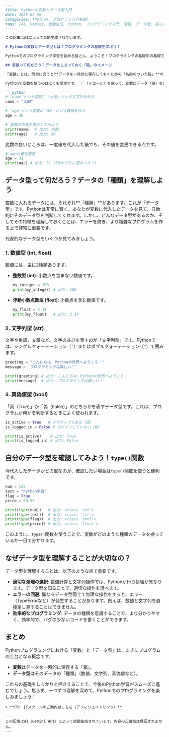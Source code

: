 ```markdown
---
title: Pythonの変数とデータ型入門
date: 2025-09-20
categories: [Python, プログラミング基礎]
tags: [AI, Gemini, 自動生成, Python, プログラミング入門, 変数, データ型, 初心者, ロードマップ]
---

この記事はAIによって自動生成されています。

# Pythonの変数とデータ型とは？プログラミングの基礎を学ぼう！

Pythonでのプログラミング学習を始める皆さん、ようこそ！プログラミングの基礎中の基礎である「変数（へんすう）」と「データ型（データがた）」について、分かりやすく解説します。これらをしっかり理解することが、効率的なコードを書くための第一歩です。

## 変数って何だろう？データをしまっておく「箱」のイメージ

「変数」とは、簡単に言うと**データを一時的に保存しておくための「名前のついた箱」**のようなものです。この箱には、数値や文字など、さまざまなデータを入れることができます。そして、必要に応じてその中身を取り出したり、新しいものに入れ替えたりできます。

Pythonで変数を使うのはとても簡単です。`=`（イコール）を使って、変数にデータ（値）を代入します。

```python
# 'name'という変数に「太郎」という文字列を代入
name = "太郎"

# 'age'という変数に「30」という数値を代入
age = 30

# 変数の中身を表示してみよう
print(name)  # 出力: 太郎
print(age)   # 出力: 30
```

変数の良いところは、一度値を代入した後でも、その値を変更できる点です。

```python
# ageの値を変更
age = 31
print(age) # 出力: 31 (30から31に変わった！)
```

## データ型って何だろう？データの「種類」を理解しよう

変数に入れるデータには、それぞれ**「種類」**があります。これが「データ型」です。Pythonは非常に賢く、あなたが変数に代入したデータを見て、自動的にそのデータ型を判断してくれます。しかし、どんなデータ型があるのか、そしてその特徴を理解しておくことは、エラーを防ぎ、より複雑なプログラムを作る上で非常に重要です。

代表的なデータ型をいくつか見てみましょう。

### 1. 数値型 (int, float)

数値には、主に2種類あります。

*   **整数型 (int)**: 小数点を含まない数値です。
    ```python
    my_integer = 100
    print(my_integer) # 出力: 100
    ```
*   **浮動小数点数型 (float)**: 小数点を含む数値です。
    ```python
    my_float = 3.14
    print(my_float)   # 出力: 3.14
    ```

### 2. 文字列型 (str)

文字や単語、文章など、文字の並びを表すのが「文字列型」です。Pythonでは、シングルクォーテーション（`'`）またはダブルクォーテーション（`"`）で囲みます。

```python
greeting = "こんにちは、Pythonの世界へようこそ！"
message = 'プログラミングは楽しい！'

print(greeting) # 出力: こんにちは、Pythonの世界へようこそ！
print(message)  # 出力: プログラミングは楽しい！
```

### 3. 真偽値型 (bool)

「真（True）」か「偽（False）」のどちらかを表すデータ型です。これは、プログラムが何かを判断するときによく使われます。

```python
is_active = True   # アクティブである（真）
is_logged_in = False # ログインしていない（偽）

print(is_active)    # 出力: True
print(is_logged_in) # 出力: False
```

## 自分のデータ型を確認してみよう！`type()`関数

今代入したデータがどの型なのか、確認したい場合は`type()`関数を使うと便利です。

```python
num = 123
text = "Python学習"
flag = True
price = 99.99

print(type(num))   # 出力: <class 'int'>
print(type(text))  # 出力: <class 'str'>
print(type(flag))  # 出力: <class 'bool'>
print(type(price)) # 出力: <class 'float'>
```

このように、`type()`関数を使うことで、変数がどのような種類のデータを持っているか一目で分かります。

## なぜデータ型を理解することが大切なの？

データ型を理解することは、以下のような点で重要です。

*   **適切な処理の選択**: 数値計算と文字列操作では、Pythonが行う処理が異なります。データ型を知ることで、適切な操作を選べます。
*   **エラーの回避**: 異なるデータ型同士で無理な操作をすると、エラー（TypeErrorなど）が発生することがあります。例えば、数値と文字列を直接足し算することはできません。
*   **効率的なプログラミング**: データの種類を意識することで、より分かりやすく、効率的で、バグの少ないコードを書くことができます。

## まとめ

Pythonプログラミングにおける「変数」と「データ型」は、まさにプログラムの土台となる概念です。
*   **変数**はデータを一時的に保存する「箱」。
*   **データ型**はそのデータの「種類」（数値、文字列、真偽値など）。

これらの基礎をしっかりと押さえることで、今後のPython学習がスムーズに進むでしょう。焦らず、一つずつ理解を深めて、Pythonでのプログラミングを楽しみましょう！
```
> **PR: ITスクールのご案内はこちら（アフィリエイトリンク）**

---
この記事はAI（Gemini API）によって自動生成されています。内容の正確性は保証されません。
---
